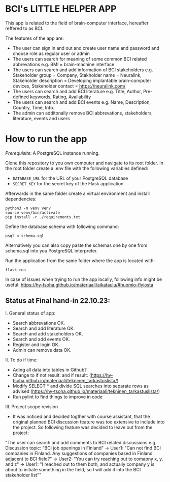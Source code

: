 # BCI's LITTLE HELPER APP

This app is related to the field of brain-computer interface, hereafter reffered to as BCI. 

The features of the app are:

- The user can sign in and out and create user name and password and choose role as regular user or admin
- The users can search for meaning of some common BCI related abbrevations e.g. BMI = brain-machine interface
- The users can search and add information of BCI stakeholders e.g. Stakeholder group = Company, Stakholder name = Neuralink, Stakeholder description = Developing implantable brain-computer devices, Stakeholder contact = https://neuralink.com/
- The users can search and add BCI literature e.g. Title, Author, Pre-defined keywords, Rating, Availability
- The users can search and add BCI events e.g. Name, Description, Country, Time, Info.
- The admin can additonally remove BCI abbrevations, stakeholders, literature, events and users

# How to run the app
*Prerequisite*: A PostgreSQL instance running.

Clone this repository to you own computer and navigate to its root folder. In the root folder create a .env file with the following variables defined:
* `DATABASE_URL` for the URL of your PostgreSQL database
* `SECRET_KEY` for the secret key of the Flask application

Afterwards in the same folder create a virtual environment and install dependencies:
```
python3 -m venv venv
source venv/bin/activate
pip install -r ./requirements.txt
```

Define the database schema with following command:
```
psql < schema.sql
```
Alternatively you can also copy paste the schemas one by one from schema.sql into you PostgreSQL interpreter.

Run the application from the same folder where the app is located with:
```
flask run
```
In case of issues when trying to run the app locally, following info might be useful: https://hy-tsoha.github.io/materiaali/aikataulu/#huomio-flyiosta

## Status at Final hand-in 22.10.23:

I. General status of app:
- Search abbrevations OK.
- Search and add literature OK.
- Search and add stakeholders OK.
- Search and add events OK.
- Register and login OK.
- Admin can remove data OK.

II. To do if time:
- Ading all data into tables in Github?
- Change to if not result: and if result: (https://hy-tsoha.github.io/materiaali/tekninen_tarkastuslista/)
- Modify SELECT * and divide SQL searches into separate rows as advised (https://hy-tsoha.github.io/materiaali/tekninen_tarkastuslista/)
- Run pylint to find things to improve in code

III. Project scope revision
- It was noticed and decided togther with course assistant, that the original planned BCI discussion feature was too extensive to include into the project. So following feature was decided to leave out from the project: 

"The user can search and add comments to BCI related discussions e.g. Discussion topic: "BCI job openings in Finland" -> User1: "Can not find BCI companies in Finland. Any suggestions of companies based in Finland adjacent to BCI field?" -> User2: "You can try reaching out to comapny x, y, and z" -> User1: "I reached out to them both, and actually company y is about to initiate something in the field, so I will add it into the BCI stakeholder list""
